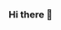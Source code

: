 ### Hi there 👋

<!--
**isabalmeida/isabalmeida** is a ✨ _special_ ✨ repository because its `README.md` (this file) appears on your GitHub profile.


- 🌱 I'm currently learning about systems development
